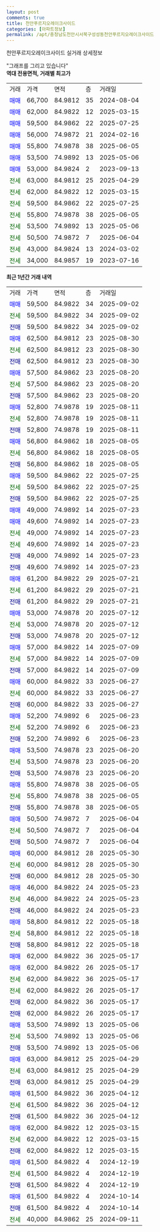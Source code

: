 ```yaml
---
layout: post
comments: true
title: 천안푸르지오레이크사이드
categories: [아파트정보]
permalink: /apt/충청남도천안시서북구성성동천안푸르지오레이크사이드
---
```


천안푸르지오레이크사이드 실거래 상세정보

<script type="text/javascript">
  google.charts.load('current', {'packages':['line', 'corechart']});
  google.charts.setOnLoadCallback(drawChart);

  function drawChart() {
    var data = new google.visualization.DataTable();
    data.addColumn('date', '거래일');
    data.addColumn('number', "매매");
    data.addColumn('number', "전세");
    data.addColumn('number', "전매");

    data.addRows([[new Date(Date.parse("2025-09-02")), 59500, null, null], [new Date(Date.parse("2025-09-02")), null, 59500, null], [new Date(Date.parse("2025-09-02")), null, null, 59500], [new Date(Date.parse("2025-08-30")), 62500, null, null], [new Date(Date.parse("2025-08-30")), null, 62500, null], [new Date(Date.parse("2025-08-30")), null, null, 62500], [new Date(Date.parse("2025-08-20")), 57500, null, null], [new Date(Date.parse("2025-08-20")), null, 57500, null], [new Date(Date.parse("2025-08-20")), null, null, 57500], [new Date(Date.parse("2025-08-11")), 52800, null, null], [new Date(Date.parse("2025-08-11")), null, 52800, null], [new Date(Date.parse("2025-08-11")), null, null, 52800], [new Date(Date.parse("2025-08-05")), 56800, null, null], [new Date(Date.parse("2025-08-05")), null, 56800, null], [new Date(Date.parse("2025-08-05")), null, null, 56800], [new Date(Date.parse("2025-07-25")), 59500, null, null], [new Date(Date.parse("2025-07-25")), null, 59500, null], [new Date(Date.parse("2025-07-25")), null, null, 59500], [new Date(Date.parse("2025-07-23")), 49000, null, null], [new Date(Date.parse("2025-07-23")), 49600, null, null], [new Date(Date.parse("2025-07-23")), null, 49000, null], [new Date(Date.parse("2025-07-23")), null, 49600, null], [new Date(Date.parse("2025-07-23")), null, null, 49000], [new Date(Date.parse("2025-07-23")), null, null, 49600], [new Date(Date.parse("2025-07-21")), 61200, null, null], [new Date(Date.parse("2025-07-21")), null, 61200, null], [new Date(Date.parse("2025-07-21")), null, null, 61200], [new Date(Date.parse("2025-07-12")), 53000, null, null], [new Date(Date.parse("2025-07-12")), null, 53000, null], [new Date(Date.parse("2025-07-12")), null, null, 53000], [new Date(Date.parse("2025-07-09")), 57000, null, null], [new Date(Date.parse("2025-07-09")), null, 57000, null], [new Date(Date.parse("2025-07-09")), null, null, 57000], [new Date(Date.parse("2025-06-27")), 60000, null, null], [new Date(Date.parse("2025-06-27")), null, 60000, null], [new Date(Date.parse("2025-06-27")), null, null, 60000], [new Date(Date.parse("2025-06-23")), 52200, null, null], [new Date(Date.parse("2025-06-23")), null, 52200, null], [new Date(Date.parse("2025-06-23")), null, null, 52200], [new Date(Date.parse("2025-06-20")), 53500, null, null], [new Date(Date.parse("2025-06-20")), null, 53500, null], [new Date(Date.parse("2025-06-20")), null, null, 53500], [new Date(Date.parse("2025-06-05")), 55800, null, null], [new Date(Date.parse("2025-06-05")), null, 55800, null], [new Date(Date.parse("2025-06-05")), null, null, 55800], [new Date(Date.parse("2025-06-04")), 50500, null, null], [new Date(Date.parse("2025-06-04")), null, 50500, null], [new Date(Date.parse("2025-06-04")), null, null, 50500], [new Date(Date.parse("2025-05-30")), 60000, null, null], [new Date(Date.parse("2025-05-30")), null, 60000, null], [new Date(Date.parse("2025-05-30")), null, null, 60000], [new Date(Date.parse("2025-05-23")), 46000, null, null], [new Date(Date.parse("2025-05-23")), null, 46000, null], [new Date(Date.parse("2025-05-23")), null, null, 46000], [new Date(Date.parse("2025-05-18")), 58800, null, null], [new Date(Date.parse("2025-05-18")), null, 58800, null], [new Date(Date.parse("2025-05-18")), null, null, 58800], [new Date(Date.parse("2025-05-17")), 62000, null, null], [new Date(Date.parse("2025-05-17")), 62000, null, null], [new Date(Date.parse("2025-05-17")), null, 62000, null], [new Date(Date.parse("2025-05-17")), null, 62000, null], [new Date(Date.parse("2025-05-17")), null, null, 62000], [new Date(Date.parse("2025-05-17")), null, null, 62000], [new Date(Date.parse("2025-05-06")), 53500, null, null], [new Date(Date.parse("2025-05-06")), null, 53500, null], [new Date(Date.parse("2025-05-06")), null, null, 53500], [new Date(Date.parse("2025-04-29")), 63000, null, null], [new Date(Date.parse("2025-04-29")), null, 63000, null], [new Date(Date.parse("2025-04-29")), null, null, 63000], [new Date(Date.parse("2025-04-12")), 61500, null, null], [new Date(Date.parse("2025-04-12")), null, 61500, null], [new Date(Date.parse("2025-04-12")), null, null, 61500], [new Date(Date.parse("2025-03-15")), 62000, null, null], [new Date(Date.parse("2025-03-15")), null, 62000, null], [new Date(Date.parse("2025-03-15")), null, null, 62000], [new Date(Date.parse("2024-12-19")), 61500, null, null], [new Date(Date.parse("2024-12-19")), null, 61500, null], [new Date(Date.parse("2024-12-19")), null, null, 61500], [new Date(Date.parse("2024-10-14")), 61500, null, null], [new Date(Date.parse("2024-10-14")), null, null, 61500], [new Date(Date.parse("2024-09-11")), null, 40000, null]]);

    var options = {
      hAxis: {
        format: 'yyyy/MM/dd'
      },    
      lineWidth: 0,
      pointsVisible: true,    
      title: '최근 1년간 유형별 실거래가 분포',
      legend: { position: 'bottom' }
    };

    var formatter = new google.visualization.NumberFormat({pattern:'###,###'} );
    formatter.format(data, 1);
    formatter.format(data, 2);
    
    setTimeout(function() {
        var chart = new google.visualization.LineChart(document.getElementById('columnchart_material'));
        chart.draw(data, (options));
        document.getElementById('loading').style.display = 'none';
    }, 200);
  }
</script>


<div id="loading" style="z-index:20; display: block; margin-left: 0px">"그래프를 그리고 있습니다"</div>
<div id="columnchart_material" style="width: 95%; margin-left: 0px; display: block"></div>
<!-- contents start -->
<b>역대 전용면적, 거래별 최고가</b>
<table class="sortable">
    <tr>
      <td>거래</td>
      <td>가격</td>
      <td>면적</td>
      <td>층</td>
      <td>거래일</td>
    </tr>
        <tr>
          <td><a style="color: blue">매매</a></td>
          <td>66,700</td>
          <td>84.9812</td>
          <td>35</td>
          <td>2024-08-04</td>
        </tr>            <tr>
          <td><a style="color: blue">매매</a></td>
          <td>62,000</td>
          <td>84.9822</td>
          <td>12</td>
          <td>2025-03-15</td>
        </tr>            <tr>
          <td><a style="color: blue">매매</a></td>
          <td>59,500</td>
          <td>84.9862</td>
          <td>22</td>
          <td>2025-07-25</td>
        </tr>            <tr>
          <td><a style="color: blue">매매</a></td>
          <td>56,000</td>
          <td>74.9872</td>
          <td>21</td>
          <td>2024-02-16</td>
        </tr>            <tr>
          <td><a style="color: blue">매매</a></td>
          <td>55,800</td>
          <td>74.9878</td>
          <td>38</td>
          <td>2025-06-05</td>
        </tr>            <tr>
          <td><a style="color: blue">매매</a></td>
          <td>53,500</td>
          <td>74.9892</td>
          <td>13</td>
          <td>2025-05-06</td>
        </tr>            <tr>
          <td><a style="color: blue">매매</a></td>
          <td>53,000</td>
          <td>84.9824</td>
          <td>2</td>
          <td>2023-09-13</td>
        </tr>        
        <tr>
              <td><a style="color: darkgreen">전세</a></td>
              <td>63,000</td>
              <td>84.9812</td>
              <td>25</td>
              <td>2025-04-29</td>
            </tr>            <tr>
              <td><a style="color: darkgreen">전세</a></td>
              <td>62,000</td>
              <td>84.9822</td>
              <td>12</td>
              <td>2025-03-15</td>
            </tr>            <tr>
              <td><a style="color: darkgreen">전세</a></td>
              <td>59,500</td>
              <td>84.9862</td>
              <td>22</td>
              <td>2025-07-25</td>
            </tr>            <tr>
              <td><a style="color: darkgreen">전세</a></td>
              <td>55,800</td>
              <td>74.9878</td>
              <td>38</td>
              <td>2025-06-05</td>
            </tr>            <tr>
              <td><a style="color: darkgreen">전세</a></td>
              <td>53,500</td>
              <td>74.9892</td>
              <td>13</td>
              <td>2025-05-06</td>
            </tr>            <tr>
              <td><a style="color: darkgreen">전세</a></td>
              <td>50,500</td>
              <td>74.9872</td>
              <td>7</td>
              <td>2025-06-04</td>
            </tr>            <tr>
              <td><a style="color: darkgreen">전세</a></td>
              <td>43,000</td>
              <td>84.9824</td>
              <td>13</td>
              <td>2024-03-02</td>
            </tr>            <tr>
              <td><a style="color: darkgreen">전세</a></td>
              <td>34,000</td>
              <td>84.9857</td>
              <td>19</td>
              <td>2023-07-16</td>
            </tr>        
    
</table>

<b>최근 1년간 거래 내역</b>

<table class="sortable">
    <tr>
      <td>거래</td>
      <td>가격</td>
      <td>면적</td>
      <td>층</td>
      <td>거래일</td>
    </tr>
    <tr>
      <td><a style="color: blue">매매</a></td>
      <td>59,500</td>
      <td>84.9822</td>
      <td>34</td>
      <td>2025-09-02</td>
    </tr>          <tr>
      <td><a style="color: darkgreen">전세</a></td>
      <td>59,500</td>
      <td>84.9822</td>
      <td>34</td>
      <td>2025-09-02</td>
    </tr>          <tr>
      <td><a style="color: darkblue">전매</a></td>
      <td>59,500</td>
      <td>84.9822</td>
      <td>34</td>
      <td>2025-09-02</td>
    </tr>          <tr>
      <td><a style="color: blue">매매</a></td>
      <td>62,500</td>
      <td>84.9812</td>
      <td>23</td>
      <td>2025-08-30</td>
    </tr>          <tr>
      <td><a style="color: darkgreen">전세</a></td>
      <td>62,500</td>
      <td>84.9812</td>
      <td>23</td>
      <td>2025-08-30</td>
    </tr>          <tr>
      <td><a style="color: darkblue">전매</a></td>
      <td>62,500</td>
      <td>84.9812</td>
      <td>23</td>
      <td>2025-08-30</td>
    </tr>          <tr>
      <td><a style="color: blue">매매</a></td>
      <td>57,500</td>
      <td>84.9862</td>
      <td>23</td>
      <td>2025-08-20</td>
    </tr>          <tr>
      <td><a style="color: darkgreen">전세</a></td>
      <td>57,500</td>
      <td>84.9862</td>
      <td>23</td>
      <td>2025-08-20</td>
    </tr>          <tr>
      <td><a style="color: darkblue">전매</a></td>
      <td>57,500</td>
      <td>84.9862</td>
      <td>23</td>
      <td>2025-08-20</td>
    </tr>          <tr>
      <td><a style="color: blue">매매</a></td>
      <td>52,800</td>
      <td>74.9878</td>
      <td>19</td>
      <td>2025-08-11</td>
    </tr>          <tr>
      <td><a style="color: darkgreen">전세</a></td>
      <td>52,800</td>
      <td>74.9878</td>
      <td>19</td>
      <td>2025-08-11</td>
    </tr>          <tr>
      <td><a style="color: darkblue">전매</a></td>
      <td>52,800</td>
      <td>74.9878</td>
      <td>19</td>
      <td>2025-08-11</td>
    </tr>          <tr>
      <td><a style="color: blue">매매</a></td>
      <td>56,800</td>
      <td>84.9862</td>
      <td>18</td>
      <td>2025-08-05</td>
    </tr>          <tr>
      <td><a style="color: darkgreen">전세</a></td>
      <td>56,800</td>
      <td>84.9862</td>
      <td>18</td>
      <td>2025-08-05</td>
    </tr>          <tr>
      <td><a style="color: darkblue">전매</a></td>
      <td>56,800</td>
      <td>84.9862</td>
      <td>18</td>
      <td>2025-08-05</td>
    </tr>          <tr>
      <td><a style="color: blue">매매</a></td>
      <td>59,500</td>
      <td>84.9862</td>
      <td>22</td>
      <td>2025-07-25</td>
    </tr>          <tr>
      <td><a style="color: darkgreen">전세</a></td>
      <td>59,500</td>
      <td>84.9862</td>
      <td>22</td>
      <td>2025-07-25</td>
    </tr>          <tr>
      <td><a style="color: darkblue">전매</a></td>
      <td>59,500</td>
      <td>84.9862</td>
      <td>22</td>
      <td>2025-07-25</td>
    </tr>          <tr>
      <td><a style="color: blue">매매</a></td>
      <td>49,000</td>
      <td>74.9892</td>
      <td>14</td>
      <td>2025-07-23</td>
    </tr>          <tr>
      <td><a style="color: blue">매매</a></td>
      <td>49,600</td>
      <td>74.9892</td>
      <td>14</td>
      <td>2025-07-23</td>
    </tr>          <tr>
      <td><a style="color: darkgreen">전세</a></td>
      <td>49,000</td>
      <td>74.9892</td>
      <td>14</td>
      <td>2025-07-23</td>
    </tr>          <tr>
      <td><a style="color: darkgreen">전세</a></td>
      <td>49,600</td>
      <td>74.9892</td>
      <td>14</td>
      <td>2025-07-23</td>
    </tr>          <tr>
      <td><a style="color: darkblue">전매</a></td>
      <td>49,000</td>
      <td>74.9892</td>
      <td>14</td>
      <td>2025-07-23</td>
    </tr>          <tr>
      <td><a style="color: darkblue">전매</a></td>
      <td>49,600</td>
      <td>74.9892</td>
      <td>14</td>
      <td>2025-07-23</td>
    </tr>          <tr>
      <td><a style="color: blue">매매</a></td>
      <td>61,200</td>
      <td>84.9822</td>
      <td>29</td>
      <td>2025-07-21</td>
    </tr>          <tr>
      <td><a style="color: darkgreen">전세</a></td>
      <td>61,200</td>
      <td>84.9822</td>
      <td>29</td>
      <td>2025-07-21</td>
    </tr>          <tr>
      <td><a style="color: darkblue">전매</a></td>
      <td>61,200</td>
      <td>84.9822</td>
      <td>29</td>
      <td>2025-07-21</td>
    </tr>          <tr>
      <td><a style="color: blue">매매</a></td>
      <td>53,000</td>
      <td>74.9878</td>
      <td>20</td>
      <td>2025-07-12</td>
    </tr>          <tr>
      <td><a style="color: darkgreen">전세</a></td>
      <td>53,000</td>
      <td>74.9878</td>
      <td>20</td>
      <td>2025-07-12</td>
    </tr>          <tr>
      <td><a style="color: darkblue">전매</a></td>
      <td>53,000</td>
      <td>74.9878</td>
      <td>20</td>
      <td>2025-07-12</td>
    </tr>          <tr>
      <td><a style="color: blue">매매</a></td>
      <td>57,000</td>
      <td>84.9822</td>
      <td>14</td>
      <td>2025-07-09</td>
    </tr>          <tr>
      <td><a style="color: darkgreen">전세</a></td>
      <td>57,000</td>
      <td>84.9822</td>
      <td>14</td>
      <td>2025-07-09</td>
    </tr>          <tr>
      <td><a style="color: darkblue">전매</a></td>
      <td>57,000</td>
      <td>84.9822</td>
      <td>14</td>
      <td>2025-07-09</td>
    </tr>          <tr>
      <td><a style="color: blue">매매</a></td>
      <td>60,000</td>
      <td>84.9822</td>
      <td>33</td>
      <td>2025-06-27</td>
    </tr>          <tr>
      <td><a style="color: darkgreen">전세</a></td>
      <td>60,000</td>
      <td>84.9822</td>
      <td>33</td>
      <td>2025-06-27</td>
    </tr>          <tr>
      <td><a style="color: darkblue">전매</a></td>
      <td>60,000</td>
      <td>84.9822</td>
      <td>33</td>
      <td>2025-06-27</td>
    </tr>          <tr>
      <td><a style="color: blue">매매</a></td>
      <td>52,200</td>
      <td>74.9892</td>
      <td>6</td>
      <td>2025-06-23</td>
    </tr>          <tr>
      <td><a style="color: darkgreen">전세</a></td>
      <td>52,200</td>
      <td>74.9892</td>
      <td>6</td>
      <td>2025-06-23</td>
    </tr>          <tr>
      <td><a style="color: darkblue">전매</a></td>
      <td>52,200</td>
      <td>74.9892</td>
      <td>6</td>
      <td>2025-06-23</td>
    </tr>          <tr>
      <td><a style="color: blue">매매</a></td>
      <td>53,500</td>
      <td>74.9878</td>
      <td>23</td>
      <td>2025-06-20</td>
    </tr>          <tr>
      <td><a style="color: darkgreen">전세</a></td>
      <td>53,500</td>
      <td>74.9878</td>
      <td>23</td>
      <td>2025-06-20</td>
    </tr>          <tr>
      <td><a style="color: darkblue">전매</a></td>
      <td>53,500</td>
      <td>74.9878</td>
      <td>23</td>
      <td>2025-06-20</td>
    </tr>          <tr>
      <td><a style="color: blue">매매</a></td>
      <td>55,800</td>
      <td>74.9878</td>
      <td>38</td>
      <td>2025-06-05</td>
    </tr>          <tr>
      <td><a style="color: darkgreen">전세</a></td>
      <td>55,800</td>
      <td>74.9878</td>
      <td>38</td>
      <td>2025-06-05</td>
    </tr>          <tr>
      <td><a style="color: darkblue">전매</a></td>
      <td>55,800</td>
      <td>74.9878</td>
      <td>38</td>
      <td>2025-06-05</td>
    </tr>          <tr>
      <td><a style="color: blue">매매</a></td>
      <td>50,500</td>
      <td>74.9872</td>
      <td>7</td>
      <td>2025-06-04</td>
    </tr>          <tr>
      <td><a style="color: darkgreen">전세</a></td>
      <td>50,500</td>
      <td>74.9872</td>
      <td>7</td>
      <td>2025-06-04</td>
    </tr>          <tr>
      <td><a style="color: darkblue">전매</a></td>
      <td>50,500</td>
      <td>74.9872</td>
      <td>7</td>
      <td>2025-06-04</td>
    </tr>          <tr>
      <td><a style="color: blue">매매</a></td>
      <td>60,000</td>
      <td>84.9812</td>
      <td>28</td>
      <td>2025-05-30</td>
    </tr>          <tr>
      <td><a style="color: darkgreen">전세</a></td>
      <td>60,000</td>
      <td>84.9812</td>
      <td>28</td>
      <td>2025-05-30</td>
    </tr>          <tr>
      <td><a style="color: darkblue">전매</a></td>
      <td>60,000</td>
      <td>84.9812</td>
      <td>28</td>
      <td>2025-05-30</td>
    </tr>          <tr>
      <td><a style="color: blue">매매</a></td>
      <td>46,000</td>
      <td>84.9822</td>
      <td>24</td>
      <td>2025-05-23</td>
    </tr>          <tr>
      <td><a style="color: darkgreen">전세</a></td>
      <td>46,000</td>
      <td>84.9822</td>
      <td>24</td>
      <td>2025-05-23</td>
    </tr>          <tr>
      <td><a style="color: darkblue">전매</a></td>
      <td>46,000</td>
      <td>84.9822</td>
      <td>24</td>
      <td>2025-05-23</td>
    </tr>          <tr>
      <td><a style="color: blue">매매</a></td>
      <td>58,800</td>
      <td>84.9812</td>
      <td>22</td>
      <td>2025-05-18</td>
    </tr>          <tr>
      <td><a style="color: darkgreen">전세</a></td>
      <td>58,800</td>
      <td>84.9812</td>
      <td>22</td>
      <td>2025-05-18</td>
    </tr>          <tr>
      <td><a style="color: darkblue">전매</a></td>
      <td>58,800</td>
      <td>84.9812</td>
      <td>22</td>
      <td>2025-05-18</td>
    </tr>          <tr>
      <td><a style="color: blue">매매</a></td>
      <td>62,000</td>
      <td>84.9822</td>
      <td>36</td>
      <td>2025-05-17</td>
    </tr>          <tr>
      <td><a style="color: blue">매매</a></td>
      <td>62,000</td>
      <td>84.9822</td>
      <td>26</td>
      <td>2025-05-17</td>
    </tr>          <tr>
      <td><a style="color: darkgreen">전세</a></td>
      <td>62,000</td>
      <td>84.9822</td>
      <td>36</td>
      <td>2025-05-17</td>
    </tr>          <tr>
      <td><a style="color: darkgreen">전세</a></td>
      <td>62,000</td>
      <td>84.9822</td>
      <td>26</td>
      <td>2025-05-17</td>
    </tr>          <tr>
      <td><a style="color: darkblue">전매</a></td>
      <td>62,000</td>
      <td>84.9822</td>
      <td>36</td>
      <td>2025-05-17</td>
    </tr>          <tr>
      <td><a style="color: darkblue">전매</a></td>
      <td>62,000</td>
      <td>84.9822</td>
      <td>26</td>
      <td>2025-05-17</td>
    </tr>          <tr>
      <td><a style="color: blue">매매</a></td>
      <td>53,500</td>
      <td>74.9892</td>
      <td>13</td>
      <td>2025-05-06</td>
    </tr>          <tr>
      <td><a style="color: darkgreen">전세</a></td>
      <td>53,500</td>
      <td>74.9892</td>
      <td>13</td>
      <td>2025-05-06</td>
    </tr>          <tr>
      <td><a style="color: darkblue">전매</a></td>
      <td>53,500</td>
      <td>74.9892</td>
      <td>13</td>
      <td>2025-05-06</td>
    </tr>          <tr>
      <td><a style="color: blue">매매</a></td>
      <td>63,000</td>
      <td>84.9812</td>
      <td>25</td>
      <td>2025-04-29</td>
    </tr>          <tr>
      <td><a style="color: darkgreen">전세</a></td>
      <td>63,000</td>
      <td>84.9812</td>
      <td>25</td>
      <td>2025-04-29</td>
    </tr>          <tr>
      <td><a style="color: darkblue">전매</a></td>
      <td>63,000</td>
      <td>84.9812</td>
      <td>25</td>
      <td>2025-04-29</td>
    </tr>          <tr>
      <td><a style="color: blue">매매</a></td>
      <td>61,500</td>
      <td>84.9822</td>
      <td>36</td>
      <td>2025-04-12</td>
    </tr>          <tr>
      <td><a style="color: darkgreen">전세</a></td>
      <td>61,500</td>
      <td>84.9822</td>
      <td>36</td>
      <td>2025-04-12</td>
    </tr>          <tr>
      <td><a style="color: darkblue">전매</a></td>
      <td>61,500</td>
      <td>84.9822</td>
      <td>36</td>
      <td>2025-04-12</td>
    </tr>          <tr>
      <td><a style="color: blue">매매</a></td>
      <td>62,000</td>
      <td>84.9822</td>
      <td>12</td>
      <td>2025-03-15</td>
    </tr>          <tr>
      <td><a style="color: darkgreen">전세</a></td>
      <td>62,000</td>
      <td>84.9822</td>
      <td>12</td>
      <td>2025-03-15</td>
    </tr>          <tr>
      <td><a style="color: darkblue">전매</a></td>
      <td>62,000</td>
      <td>84.9822</td>
      <td>12</td>
      <td>2025-03-15</td>
    </tr>          <tr>
      <td><a style="color: blue">매매</a></td>
      <td>61,500</td>
      <td>84.9822</td>
      <td>4</td>
      <td>2024-12-19</td>
    </tr>          <tr>
      <td><a style="color: darkgreen">전세</a></td>
      <td>61,500</td>
      <td>84.9822</td>
      <td>4</td>
      <td>2024-12-19</td>
    </tr>          <tr>
      <td><a style="color: darkblue">전매</a></td>
      <td>61,500</td>
      <td>84.9822</td>
      <td>4</td>
      <td>2024-12-19</td>
    </tr>          <tr>
      <td><a style="color: blue">매매</a></td>
      <td>61,500</td>
      <td>84.9822</td>
      <td>4</td>
      <td>2024-10-14</td>
    </tr>          <tr>
      <td><a style="color: darkblue">전매</a></td>
      <td>61,500</td>
      <td>84.9822</td>
      <td>4</td>
      <td>2024-10-14</td>
    </tr>          <tr>
      <td><a style="color: darkgreen">전세</a></td>
      <td>40,000</td>
      <td>84.9862</td>
      <td>25</td>
      <td>2024-09-11</td>
    </tr>      </table>
<!-- contents end -->    

